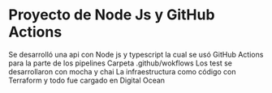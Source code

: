 # Proyecto de Node Js y GitHub Actions

Se desarrolló una api con Node js y typescript la cual se usó GitHub Actions para la parte de los pipelines
Carpeta .github/wokflows
Los test se desarrollaron con mocha y chai
La infraestructura como código con Terraform y todo fue cargado en Digital Ocean